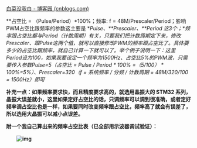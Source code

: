 [白菜没我白 - 博客园 (cnblogs.com)](https://www.cnblogs.com/xingboy/)

**占空比 = （Pulse/Period）\*100%；频率: f = 48M/Prescaler/Period；影响PWM占空比跟频率的参数这主要是 \**Pulse、\*\*Prescaler、\*\*Period 这3个；\**频率跟占空比都与Period（计数周期）有关，只要我们把计数周期定下来，修改Prescaler、跟Pulse这两个值，就可以直接修改PWM的频率跟占空比了。具体要多少的占空比跟频率，就自己计算一下就可以了。举个例子说明一下：这里Period设为100，如果我要设定一个频率为1500Hz、占空比5%的PWM波，只需要传入参数Pulse=5（占空比 = Pulse / Period \* 100% =（5/100） \* 100%=5%）、Prescaler=320（f = 系统频率 / 分频 / 计数周期 = 48M/320/100 = 1500Hz）即可**

**补充一点：如果频率要求快，而且精度要求高的，就选用晶振大的 STM32 系列，晶振大误差就小，这里如果定好占空比的话，只调频率可以调到很准确，或者定好频率调占空比也是一样，如果要同时改变频率跟占空比，频率高了就会有误差了，所以选用大晶振可以减小点误差。**

 

**附一个我自己算出来的频率占空比表（已全部用示波器调试验证）：**

　　**![img](C:\Users\putao\Documents\Blog\嵌入式知识\PWM相关.assets\1433771-20190521145702565-1490988341.png)**